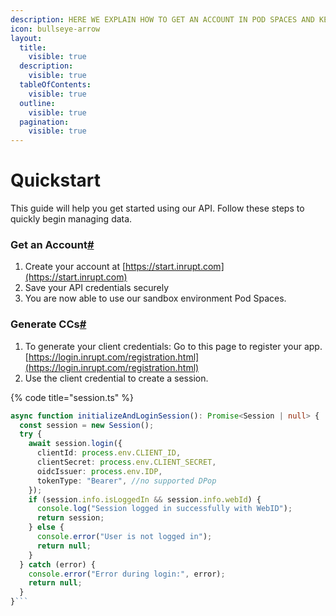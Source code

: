 ```yaml
---
description: HERE WE EXPLAIN HOW TO GET AN ACCOUNT IN POD SPACES AND KEY CONCEPTS
icon: bullseye-arrow
layout:
  title:
    visible: true
  description:
    visible: true
  tableOfContents:
    visible: true
  outline:
    visible: true
  pagination:
    visible: true
---
```


# Quickstart

This guide will help you get started using our API. Follow these steps to quickly begin managing data.

### Get an Account[#](broken-reference)

1. Create your account at [https://start.inrupt.com](https://start.inrupt.com)
2. Save your API credentials securely
3. You are now able to use our sandbox environment Pod Spaces.

### Generate CCs[#](broken-reference)

1. To generate your client credentials: 
   Go to this page to register your app. [https://login.inrupt.com/registration.html](https://login.inrupt.com/registration.html)
2. Use the client credential to create a session.

{% code title="session.ts" %}
```typescript
async function initializeAndLoginSession(): Promise<Session | null> {
  const session = new Session();
  try {
    await session.login({
      clientId: process.env.CLIENT_ID,
      clientSecret: process.env.CLIENT_SECRET,
      oidcIssuer: process.env.IDP,
      tokenType: "Bearer", //no supported DPop
    });
    if (session.info.isLoggedIn && session.info.webId) {
      console.log("Session logged in successfully with WebID");
      return session;
    } else {
      console.error("User is not logged in");
      return null;
    }
  } catch (error) {
    console.error("Error during login:", error);
    return null;
  }
}```